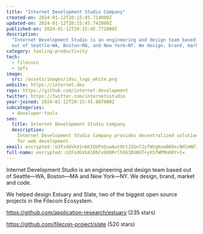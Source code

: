 ```yaml
---
title: "Internet Development Studio Company"
created-on: 2024-01-12T20:15:45.714000Z
updated-on: 2024-01-12T20:15:45.742000Z
published-on: 2024-01-12T20:15:45.772000Z
description:
  "Internet Development Studio is an engineering and design team based
  out of Seattle—WA, Boston—MA, and New York—NY. We design, brand, market, and code."
category: tooling-productivity
tech:
  - filecoin
  - ipfs
image:
  src: /assets/images/idsc_logo_white.png
website: https://internet.dev
repo: https://github.com/internet-development
twitter: https://twitter.com/internetxstudio
year-joined: 2024-01-12T20:15:45.807000Z
subcategories:
  - developer-tools
seo:
  title: Internet Development Studio Company
  description:
    Internet Development Studio Company provides decentralized solutions
    for web development.
email: encrypted::U2FsdGVkX1+bKIQVPnQuaAut9ttJSGn7JyfWVgKxw06OxcNHlmNFI7fmlZLEo76R
full-name: encrypted::U2FsdGVkX18bCv9U9Rrlh5b1DUKH7+yXSfWPMoKKY+I=
---
```


Internet Development Studio is an engineering and design team based out of Seattle—WA, Boston—MA and New York—NY. We design, brand, market and code.

We helped design Estuary and Slate, two of the biggest open source projects in the Filecoin Ecosystem.

<https://github.com/application-research/estuary> (235 stars)

<https://github.com/filecoin-project/slate> (520 stars)
